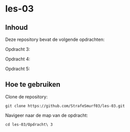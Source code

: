# les-03

## Inhoud
Deze repository bevat de volgende opdrachten:

Opdracht 3: 

Opdracht 4: 

Opdracht 5: 

## Hoe te gebruiken
Clone de repository:

`git clone https://github.com/StrafeSmurf03/les-03.git`


Navigeer naar de map van de opdracht:

`cd les-03/Opdracht\ 3 `
